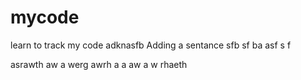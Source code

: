 # mycode
learn to track my code
adknasfb
Adding a sentance
sfb
sf
ba
asf 
s f


asrawth
aw
a
werg
awrh
a
a
aw
a
w
rhaeth
